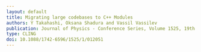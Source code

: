```yaml
---
layout: default
title: Migrating large codebases to C++ Modules
authors: Y Takahashi, Oksana Shadura and Vassil Vassilev
publication: Journal of Physics - Conference Series, Volume 1525, 19th International Workshop on Advanced Computing and Analysis Techniques in Physics Research 11-15 March 2019, Saas-Fee, Switzerland
type: CLING
doi: 10.1088/1742-6596/1525/1/012051
---
```

